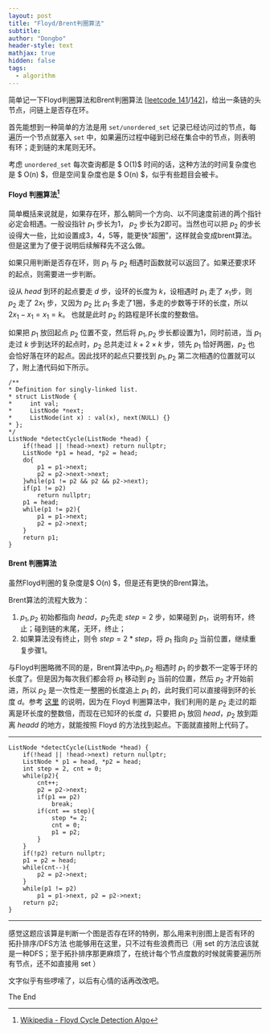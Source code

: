 ```yaml
---
layout: post
title: "Floyd/Brent判圈算法"
subtitle: 
author: "Dongbo"
header-style: text
mathjax: true
hidden: false
tags:
  - algorithm
---
```


简单记一下Floyd判圈算法和Brent判圈算法 \[[leetcode 141](1)/[142](2)\]，给出一条链的头节点，问链上是否存在环。

首先能想到一种简单的方法是用 `set/unordered_set` 记录已经访问过的节点，每遍历一个节点就塞入 `set` 中，如果遍历过程中碰到已经在集合中的节点，则表明有环；走到链的末尾则无环。

考虑 `unordered_set` 每次查询都是 $ O(1)$ 时间的话，这种方法的时间复杂度也是 $ O(n) $，但是空间复杂度也是 $ O(n) $，似乎有些题目会被卡。

#### Floyd 判圈算法[^1]

简单概括来说就是，如果存在环，那么朝同一个方向、以不同速度前进的两个指针必定会相遇。一般设指针  $p_1$ 步长为1，  $p_2$ 步长为2即可。当然也可以把  $p_2$ 的步长设得大一些，比如设置成3，4，5等，能更快“超圈”，这样就会变成brent算法。但是这里为了便于说明后续解释先不这么做。

如果只用判断是否存在环，则  $p_1$ 与  $p_2$ 相遇时函数就可以返回了。如果还要求环的起点，则需要进一步判断。

设从 $head$ 到环的起点要走 $d$ 步，设环的长度为 $k$，设相遇时  $p_1$ 走了 $x_1$步，则  $p_2$ 走了 $2x_1$ 步，又因为 $p_2$ 比 $p_1$ 多走了1圈，多走的步数等于环的长度，所以 $2x_1 - x_1 = x_1 = k$。
也就是此时 $p_2$ 的路程是环长度的整数倍。

如果把 $p_1$ 放回起点 $p_2$ 位置不变，然后将 $p_1, p_2$ 步长都设置为1，同时前进，当 $p_1$ 走过 $k$ 步到达环的起点时，$p_2$ 总共走过 $k + 2 \times k$ 步，领先 $p_1$ 恰好两圈，$p_2$ 也会恰好落在环的起点。因此找环的起点只要找到 $p_1, p_2$ 第二次相遇的位置就可以了，附上渣代码如下所示。

    /**
    * Definition for singly-linked list.
    * struct ListNode {
    *     int val;
    *     ListNode *next;
    *     ListNode(int x) : val(x), next(NULL) {}
    * };
    */
    ListNode *detectCycle(ListNode *head) {
        if(!head || !head->next) return nullptr;
        ListNode *p1 = head, *p2 = head;
        do{
            p1 = p1->next;
            p2 = p2->next->next;
        }while(p1 != p2 && p2 && p2->next);
        if(p1 != p2) 
            return nullptr;
        p1 = head;
        while(p1 != p2){
            p1 = p1->next;
            p2 = p2->next;
        }
        return p1;
    }


#### Brent 判圈算法

虽然Floyd判圈的复杂度是$ O(n) $，但是还有更快的Brent算法。

Brent算法的流程大致为：

1. $p_1, p_2$ 初始都指向 $head$，$p_2$先走 $step = 2$ 步，如果碰到 $p_1$，说明有环，终止；碰到链的末尾，无环，终止；
2. 如果算法没有终止，则令 $step = 2 * step$，将 $p_1$ 指向 $p_2$ 当前位置，继续重复步骤1。

与Floyd判圈略微不同的是，Brent算法中$p_1, p_2$ 相遇时 $p_1$ 的步数不一定等于环的长度了。但是因为每次我们都会将 $p_1$ 移动到 $p_2$ 当前的位置，然后 $p_2$ 才开始前进，所以 $p_2$ 是一次性走一整圈的长度追上 $p_1$ 的，此时我们可以直接得到环的长度 $d$。参考 [这里](https://blog.csdn.net/dpppBR/article/details/75477514)
的说明，因为在 Floyd 判圈算法中，我们利用的是 $p_2$ 走过的距离是环长度的整数倍，而现在已知环的长度 $d$，只要把 $p_1$ 放回 $head$，$p_2$ 放到距离 $head d$ 的地方，就能按照 Floyd 的方法找到起点。下面就直接附上代码了。


------------



    ListNode *detectCycle(ListNode *head) {
        if(!head || !head->next) return nullptr;
        ListNode * p1 = head, *p2 = head;
        int step = 2, cnt = 0;
        while(p2){
            cnt++;
            p2 = p2->next;
            if(p1 == p2)
                break;
            if(cnt == step){
                step *= 2;
                cnt = 0; 
                p1 = p2;
            }
        }
        if(!p2) return nullptr;
        p1 = p2 = head;
        while(cnt--){
            p2 = p2->next;
        }
        while(p1 != p2)
            p1 = p1->next, p2 = p2->next;        
        return p2;
    }


-------------------------------------

感觉这题应该算是判断一个图是否存在环的特例，那么用来判别图上是否有环的 拓扑排序/DFS方法 也能够用在这里，只不过有些浪费而已（用 set 的方法应该就是一种DFS；至于拓扑排序那更麻烦了，在统计每个节点度数的时候就需要遍历所有节点，还不如直接用 set ）

文字似乎有些啰嗦了，以后有心情的话再改改吧。

The End

[1]: https://leetcode.com/problems/linked-list-cycle/
[2]: https://leetcode.com/problems/linked-list-cycle-ii/

[^1]: [Wikipedia - Floyd Cycle Detection Algo](https://zh.wikipedia.org/wiki/Floyd%E5%88%A4%E5%9C%88%E7%AE%97%E6%B3%95)


